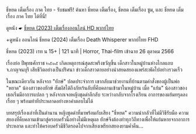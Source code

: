 ธี่หยด เต็มเรื่อง ภาค ไทย - รับชมฟรี! ค้นหา ธี่หยด เต็มเรื่อง, ธี่หยด เต็มเรื่อง ซูม, และ ธี่หยด เต็มเรื่อง ภาค ไทย ได้ที่นี่!

ดูหนัง ☛ [ธี่หยด (2023) เต็มเรื่องออนไลน์ HD พากย์ไทย](https://joss.flixmax.stream/th/movie/1134433/death-whisperer?gist)

+ดูหนัง ออนไลน์ ธี่หยด (2024) เต็มเรื่อง Death Whisperer พากย์ไทย FHD

ธี่หยด (2023)
เรท น 15+  |   121 นาที  |  Horror, Thai-film
เข้าฉาย 26 ตุลาคม 2566

เรื่องย่อ
ปีพุทธศักราช ๒๕๑๕ เกิดเหตุการณ์สุดสะพรึงขวัญขึ้น เด็กสาวในหมู่บ้านห่างไกลแถบ จ.กาญจนบุรี เสียชีวิตอย่างเป็นปริศนา ข่าวเด็กสาวตายอย่างน่าสยดสยองแพร่สะพัดไปอย่างรวดเร็ว

ในขณะเดียวกัน หลังจาก "ยักษ์" ปลดประจำการ เขากลับมาช่วยงานที่บ้านตามคำสั่งของผู้เป็นพ่อ "หยาด" น้องสาวของยักษ์ สัมผัสได้ถึงภัยเร้นลับที่คืบคลานเข้ามาในหมู่บ้าน เมื่อ "แย้ม" น้องสาวของเธอเริ่มมีอาการแปลก ๆ หลังจากเจอหญิงชุดดำลึกลับ ระหว่างกลับจากโรงเรียน อาการของแย้มทรุดลงเรื่อย ๆ พร้อมท่าทีประหลาดอย่างหาคำตอบไม่ได้

บทสรุปเรื่องเล่าที่เป็นตำนาน หญิงชุดดำที่มาพร้อมกับเสียง "ธี่หยด" ความน่ากลัวที่ไม่มีวิธีรับมือ ความสยองที่คืบคลานเข้ามาสู่ครอบครัวนี้อย่างไม่มีเหตุผล ยักษ์จึงต้องทำทุกวิถีทางเพื่อให้แย้มหายจากอาการประหลาด และทำให้ครอบครัวมีชีวิตรอดไปจากเสียงเพรียกสยองยามค่ำคืน...
